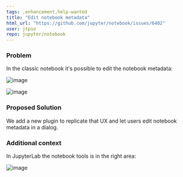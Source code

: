 ```yaml
---
tags: ,enhancement,help-wanted
title: "Edit notebook metadata"
html_url: "https://github.com/jupyter/notebook/issues/6402"
user: jtpio
repo: jupyter/notebook
---
```


<!-- Welcome! Thank you for contributing. These HTML comments will not render in the issue, but you can delete them once you've read them if you prefer! -->

<!--
Thanks for thinking of a way to improve JupyterLab. If this solves a problem for you, then it probably solves that problem for lots of people! So the whole community will benefit from this request.


Before creating a new feature request please search the issues for relevant feature requests.
-->

### Problem

In the classic notebook it's possible to edit the notebook metadata:

![image](https://user-images.githubusercontent.com/591645/140095082-9a076754-6923-41d4-8b4c-987d04b8916f.png)

![image](https://user-images.githubusercontent.com/591645/140095110-f6680fb5-4a64-48a7-83a8-fdfc42898b63.png)


### Proposed Solution

We add a new plugin to replicate that UX and let users edit notebook metadata in a dialog.

### Additional context

In JupyterLab the notebook tools is in the right area:

![image](https://user-images.githubusercontent.com/591645/140095331-ba650409-ccb4-4362-b6aa-004a278ac99b.png)
